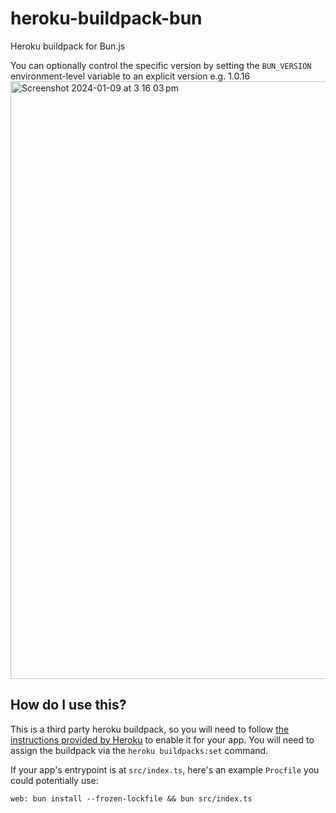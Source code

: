 # heroku-buildpack-bun

Heroku buildpack for Bun.js

You can optionally control the specific version by setting the `BUN_VERSION` environment-level variable to an explicit version e.g. 1.0.16
<img width="956" alt="Screenshot 2024-01-09 at 3 16 03 pm" src="https://github.com/callumfrance/heroku-buildpack-bun/assets/13757101/257737dc-7f04-4fae-9cc5-30ed69b30aa6">

## How do I use this?
This is a third party heroku buildpack, so you will need to follow [the instructions provided by Heroku](https://devcenter.heroku.com/articles/buildpacks#using-a-third-party-buildpack) to enable it for your app.
You will need to assign the buildpack via the `heroku buildpacks:set` command.

If your app's entrypoint is at `src/index.ts`, here's an example `Procfile` you could potentially use:

```Procfile
web: bun install --frozen-lockfile && bun src/index.ts
```
